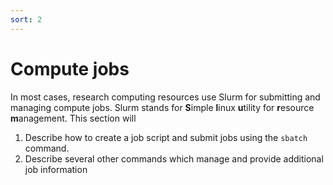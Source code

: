 ```yaml
---
sort: 2
---
```


# Compute jobs

In most cases, research computing resources use Slurm for submitting and managing compute jobs.  Slurm  stands for **S**imple **l**inux **u**tility for **r**esource **m**anagement.  This section will

1. Describe how to create a job script and submit jobs using the `sbatch` command.
2. Describe several other commands which manage and provide additional job information
